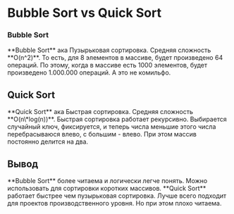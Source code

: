 <h1>Bubble Sort vs Quick Sort</h1>

<h3>Bubble Sort</h3>
 **Bubble Sort** ака Пузырьковая сортировка. Средняя сложность **O(n^2)**. То есть,
для 8 элементов в массиве, будет произведено 64 операций. По этому, когда в
массиве есть 1000 элементов, будет произведено 1.000.000 операций. А это не 
комильфо.

<h2>Quick Sort</h2>
 **Quick Sort** ака Быстрая сортировка. Средняя сложность **O(n\*log(n))**.
 Быстрая сортировка работает рекурсивно. Выбирается случайный ключ, фиксируется,
и теперь числа меньшие этого числа перебрасываюся влево, с большим - влево. При
этом массив постоянно делится на два.

<h2>Вывод</h2>
 **Bubble Sort** более читаема и логически легче понять. Можно использовать для
сортировки коротких массивов. 
 **Quick Sort** работает быстрее чем пузырьковая сортировка. Лучше всего 
подходит для проектов производственного уровня. Но при этом плохо читаема.

